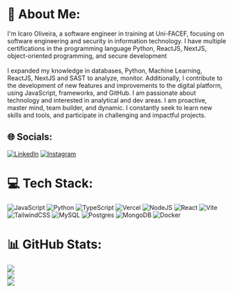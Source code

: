 # 💫 About Me:
I'm Icaro Oliveira, a software engineer in training at Uni-FACEF, focusing on software engineering and security in information technology. I have multiple certifications in the programming language Python, ReactJS, NextJS, object-oriented programming, and secure development<br><br>I expanded my knowledge in databases, Python, Machine Learning, ReactJS, NextJS and SAST to analyze, monitor. Additionally, I contribute to the development of new features and improvements to the digital platform, using JavaScript, frameworks, and GitHub. I am passionate about technology and interested in analytical and dev areas. I am proactive, master mind, team builder, and dynamic. I constantly seek to learn new skills and tools, and participate in challenging and impactful projects.


## 🌐 Socials:
[![LinkedIn](https://img.shields.io/badge/LinkedIn-%230077B5.svg?logo=linkedin&logoColor=white)](https://linkedin.com/in/icaro-oliveira-112031246/)
[![Instagram](https://img.shields.io/badge/Instagram-%23E4405F.svg?logo=instagram&logoColor=white)](https://www.instagram.com/icaro.oliveiira_/)

# 💻 Tech Stack:
![JavaScript](https://img.shields.io/badge/javascript-%23323330.svg?style=for-the-badge&logo=javascript&logoColor=%23F7DF1E) ![Python](https://img.shields.io/badge/python-3670A0?style=for-the-badge&logo=python&logoColor=ffdd54) ![TypeScript](https://img.shields.io/badge/typescript-%23007ACC.svg?style=for-the-badge&logo=typescript&logoColor=white) ![Vercel](https://img.shields.io/badge/vercel-%23000000.svg?style=for-the-badge&logo=vercel&logoColor=white) ![NodeJS](https://img.shields.io/badge/node.js-6DA55F?style=for-the-badge&logo=node.js&logoColor=white) ![React](https://img.shields.io/badge/react-%2320232a.svg?style=for-the-badge&logo=react&logoColor=%2361DAFB) ![Vite](https://img.shields.io/badge/vite-%23646CFF.svg?style=for-the-badge&logo=vite&logoColor=white) ![TailwindCSS](https://img.shields.io/badge/tailwindcss-%2338B2AC.svg?style=for-the-badge&logo=tailwind-css&logoColor=white) ![MySQL](https://img.shields.io/badge/mysql-%2300000f.svg?style=for-the-badge&logo=mysql&logoColor=white) ![Postgres](https://img.shields.io/badge/postgres-%23316192.svg?style=for-the-badge&logo=postgresql&logoColor=white) ![MongoDB](https://img.shields.io/badge/MongoDB-%234ea94b.svg?style=for-the-badge&logo=mongodb&logoColor=white) ![Docker](https://img.shields.io/badge/docker-%230db7ed.svg?style=for-the-badge&logo=docker&logoColor=white)
# 📊 GitHub Stats:
![](https://github-readme-stats.vercel.app/api?username=IcaroWil&theme=dark&hide_border=false&include_all_commits=true&count_private=false)<br/>
![](https://github-readme-streak-stats.herokuapp.com/?user=IcaroWil&theme=dark&hide_border=false)<br/>
![](https://github-readme-stats.vercel.app/api/top-langs/?username=IcaroWil&theme=dark&hide_border=false&include_all_commits=true&count_private=false&layout=compact)

<!-- Proudly created with GPRM ( https://gprm.itsvg.in ) -->
